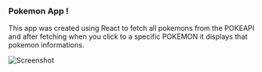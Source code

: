 ### Pokemon App !


This app was created using React to fetch all pokemons from the POKEAPI and after fetching when you click to a specific POKEMON it displays that pokemon informations.

![Screenshot](screenshoot.png)
